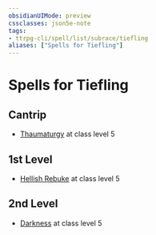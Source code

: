 ```yaml
---
obsidianUIMode: preview
cssclasses: json5e-note
tags:
- ttrpg-cli/spell/list/subrace/tiefling
aliases: ["Spells for Tiefling"]
---
```

# Spells for Tiefling

## Cantrip

- [Thaumaturgy](thaumaturgy "PHB") at class level 5

## 1st Level

- [Hellish Rebuke](hellish-rebuke "PHB") at class level 5

## 2nd Level

- [Darkness](darkness "PHB") at class level 5